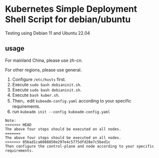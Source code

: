 # Kubernetes Simple Deployment Shell Script for debian/ubuntu

Testing using Debian 11 and Ubuntu 22.04

## usage

For mainland China, please use zh-cn. 

For other regions, please use general.

1. Configure `/etc/hosts` first.
2. Execute `sudo bash debianinit.sh`.
3. Execute `sudo bash debianinit.sh`.
4. Execute `bash kuber.sh`.
5. Then，edit `kubeadm-config.yaml` according to your specific requirements.
6. run `kubeadm init --config kubeadm-config.yaml`



```
Note:
<<<<<<< HEAD
The above four steps should be executed on all nodes. 
=======
The above four steps should be executed on all nodes.
>>>>>>> 056ad1ca6088850e297e4c5775dfd28e7c5bed1c
Then configure the control-plane and node according to your specific requirements.
```


